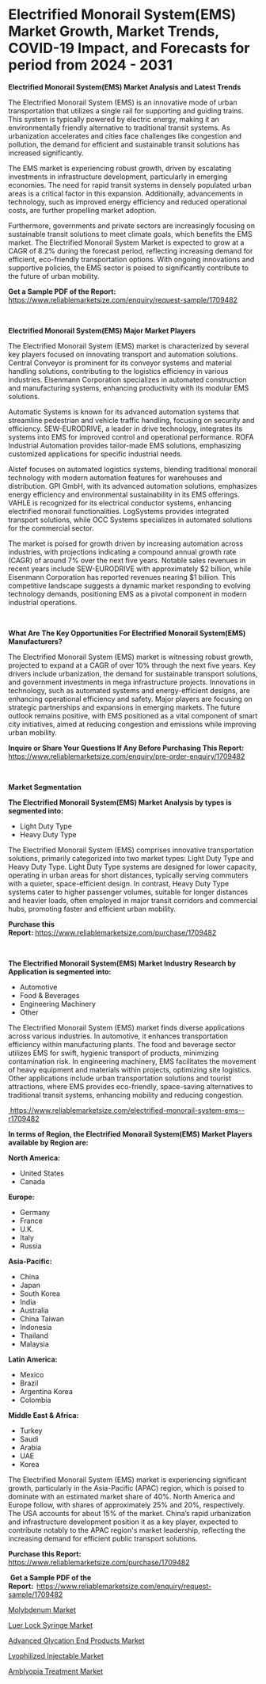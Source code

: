 <p><h1>Electrified Monorail System(EMS) Market Growth, Market Trends, COVID-19 Impact, and Forecasts for period from 2024 - 2031</h1></p><p><strong>Electrified Monorail System(EMS) Market Analysis and Latest Trends</strong></p>
<p><p>The Electrified Monorail System (EMS) is an innovative mode of urban transportation that utilizes a single rail for supporting and guiding trains. This system is typically powered by electric energy, making it an environmentally friendly alternative to traditional transit systems. As urbanization accelerates and cities face challenges like congestion and pollution, the demand for efficient and sustainable transit solutions has increased significantly.</p><p>The EMS market is experiencing robust growth, driven by escalating investments in infrastructure development, particularly in emerging economies. The need for rapid transit systems in densely populated urban areas is a critical factor in this expansion. Additionally, advancements in technology, such as improved energy efficiency and reduced operational costs, are further propelling market adoption. </p><p>Furthermore, governments and private sectors are increasingly focusing on sustainable transit solutions to meet climate goals, which benefits the EMS market. The Electrified Monorail System Market is expected to grow at a CAGR of 8.2% during the forecast period, reflecting increasing demand for efficient, eco-friendly transportation options. With ongoing innovations and supportive policies, the EMS sector is poised to significantly contribute to the future of urban mobility.</p></p>
<p><strong>Get a Sample PDF of the Report:&nbsp;</strong> <a href="https://www.reliablemarketsize.com/enquiry/request-sample/1709482?utm_campaign=1422&utm_medium=2&utm_source=Github&utm_content=ia&utm_term=21102024&utm_id=electrified-monorail-systemems">https://www.reliablemarketsize.com/enquiry/request-sample/1709482</a></p>
<p>&nbsp;</p>
<p><strong>Electrified Monorail System(EMS) Major Market Players</strong></p>
<p><p>The Electrified Monorail System (EMS) market is characterized by several key players focused on innovating transport and automation solutions. Central Conveyor is prominent for its conveyor systems and material handling solutions, contributing to the logistics efficiency in various industries. Eisenmann Corporation specializes in automated construction and manufacturing systems, enhancing productivity with its modular EMS solutions. </p><p>Automatic Systems is known for its advanced automation systems that streamline pedestrian and vehicle traffic handling, focusing on security and efficiency. SEW-EURODRIVE, a leader in drive technology, integrates its systems into EMS for improved control and operational performance. ROFA Industrial Automation provides tailor-made EMS solutions, emphasizing customized applications for specific industrial needs.</p><p>Alstef focuses on automated logistics systems, blending traditional monorail technology with modern automation features for warehouses and distribution. GPI GmbH, with its advanced automation solutions, emphasizes energy efficiency and environmental sustainability in its EMS offerings. VAHLE is recognized for its electrical conductor systems, enhancing electrified monorail functionalities. LogSystems provides integrated transport solutions, while OCC Systems specializes in automated solutions for the commercial sector.</p><p>The market is poised for growth driven by increasing automation across industries, with projections indicating a compound annual growth rate (CAGR) of around 7% over the next five years. Notable sales revenues in recent years include SEW-EURODRIVE with approximately $2 billion, while Eisenmann Corporation has reported revenues nearing $1 billion. This competitive landscape suggests a dynamic market responding to evolving technology demands, positioning EMS as a pivotal component in modern industrial operations.</p></p>
<p>&nbsp;</p>
<p><strong>What Are The Key Opportunities For Electrified Monorail System(EMS) Manufacturers?</strong></p>
<p><p>The Electrified Monorail System (EMS) market is witnessing robust growth, projected to expand at a CAGR of over 10% through the next five years. Key drivers include urbanization, the demand for sustainable transport solutions, and government investments in mega infrastructure projects. Innovations in technology, such as automated systems and energy-efficient designs, are enhancing operational efficiency and safety. Major players are focusing on strategic partnerships and expansions in emerging markets. The future outlook remains positive, with EMS positioned as a vital component of smart city initiatives, aimed at reducing congestion and emissions while improving urban mobility.</p></p>
<p><strong>Inquire or Share Your Questions If Any Before Purchasing This Report:</strong> <a href="https://www.reliablemarketsize.com/enquiry/pre-order-enquiry/1709482?utm_campaign=1422&utm_medium=2&utm_source=Github&utm_content=ia&utm_term=21102024&utm_id=electrified-monorail-systemems">https://www.reliablemarketsize.com/enquiry/pre-order-enquiry/1709482</a></p>
<p>&nbsp;</p>
<p><strong>Market Segmentation</strong></p>
<p><strong>The Electrified Monorail System(EMS) Market Analysis by types is segmented into:</strong></p>
<p><ul><li>Light Duty Type</li><li>Heavy Duty Type</li></ul></p>
<p><p>The Electrified Monorail System (EMS) comprises innovative transportation solutions, primarily categorized into two market types: Light Duty Type and Heavy Duty Type. Light Duty Type systems are designed for lower capacity, operating in urban areas for short distances, typically serving commuters with a quieter, space-efficient design. In contrast, Heavy Duty Type systems cater to higher passenger volumes, suitable for longer distances and heavier loads, often employed in major transit corridors and commercial hubs, promoting faster and efficient urban mobility.</p></p>
<p><strong>Purchase this Report:&nbsp;</strong><a href="https://www.reliablemarketsize.com/purchase/1709482?utm_campaign=1422&utm_medium=2&utm_source=Github&utm_content=ia&utm_term=21102024&utm_id=electrified-monorail-systemems">https://www.reliablemarketsize.com/purchase/1709482</a></p>
<p>&nbsp;</p>
<p><strong>The Electrified Monorail System(EMS) Market Industry Research by Application is segmented into:</strong></p>
<p><ul><li>Automotive</li><li>Food & Beverages</li><li>Engineering Machinery</li><li>Other</li></ul></p>
<p><p>The Electrified Monorail System (EMS) market finds diverse applications across various industries. In automotive, it enhances transportation efficiency within manufacturing plants. The food and beverage sector utilizes EMS for swift, hygienic transport of products, minimizing contamination risk. In engineering machinery, EMS facilitates the movement of heavy equipment and materials within projects, optimizing site logistics. Other applications include urban transportation solutions and tourist attractions, where EMS provides eco-friendly, space-saving alternatives to traditional transit systems, enhancing mobility and reducing congestion.</p></p>
<p><a href="https://www.reliablemarketsize.com/electrified-monorail-system-ems--r1709482?utm_campaign=1422&utm_medium=2&utm_source=Github&utm_content=ia&utm_term=21102024&utm_id=electrified-monorail-systemems">&nbsp;https://www.reliablemarketsize.com/electrified-monorail-system-ems--r1709482</a></p>
<p><strong>In terms of Region, the Electrified Monorail System(EMS) Market Players available by Region are:</strong></p>
<p>
    <p> <strong> North America: </strong>
        <ul>
            <li>United States</li>
            <li>Canada</li>
        </ul>
        </p> 
    <p> <strong> Europe: </strong>
        <ul>
            <li>Germany</li>
            <li>France</li>
            <li>U.K.</li>
            <li>Italy</li>
            <li>Russia</li>
        </ul>
        </p> 
    <p> <strong> Asia-Pacific: </strong>
        <ul>
            <li>China</li>
            <li>Japan</li>
            <li>South Korea</li>
            <li>India</li>
            <li>Australia</li>
            <li>China Taiwan</li>
            <li>Indonesia</li>
            <li>Thailand</li>
            <li>Malaysia</li>
        </ul>
        </p> 
    <p> <strong> Latin America: </strong>
        <ul>
            <li>Mexico</li>
            <li>Brazil</li>
            <li>Argentina Korea</li>
            <li>Colombia</li>
        </ul>
        </p> 
    <p> <strong> Middle East & Africa: </strong>
        <ul>
            <li>Turkey</li>
            <li>Saudi</li>
            <li>Arabia</li>
            <li>UAE</li>
            <li>Korea</li>
        </ul>
    </p>
    </p>
<p><p>The Electrified Monorail System (EMS) market is experiencing significant growth, particularly in the Asia-Pacific (APAC) region, which is poised to dominate with an estimated market share of 40%. North America and Europe follow, with shares of approximately 25% and 20%, respectively. The USA accounts for about 15% of the market. China’s rapid urbanization and infrastructure development position it as a key player, expected to contribute notably to the APAC region's market leadership, reflecting the increasing demand for efficient public transport solutions.</p></p>
<p><strong>Purchase this Report: </strong><a href="https://www.reliablemarketsize.com/purchase/1709482?utm_campaign=1422&utm_medium=2&utm_source=Github&utm_content=ia&utm_term=21102024&utm_id=electrified-monorail-systemems">https://www.reliablemarketsize.com/purchase/1709482</a></p>
<p>&nbsp;<strong>Get a Sample PDF of the Report:&nbsp;&nbsp;</strong><a href="https://www.reliablemarketsize.com/enquiry/request-sample/1709482?utm_campaign=1422&utm_medium=2&utm_source=Github&utm_content=ia&utm_term=21102024&utm_id=electrified-monorail-systemems">https://www.reliablemarketsize.com/enquiry/request-sample/1709482</a></p>
<p><strong></strong></p>
<p><p><a href="https://github.com/dringals/Market-Research-Report-List-6/blob/main/molybdenum-market.md?utm_campaign=1422&utm_medium=2&utm_source=Github&utm_content=ia&utm_term=21102024&utm_id=electrified-monorail-systemems">Molybdenum Market</a></p><p><a href="https://www.linkedin.com/pulse/luer-lock-syringe-market-trends-growth-outlook-2024-2031-mxvac?utm_campaign=1422&utm_medium=2&utm_source=Github&utm_content=ia&utm_term=21102024&utm_id=electrified-monorail-systemems">Luer Lock Syringe Market</a></p><p><a href="https://www.linkedin.com/pulse/advanced-glycation-end-products-market-ecosystem-competitive-enelf?utm_campaign=1422&utm_medium=2&utm_source=Github&utm_content=ia&utm_term=21102024&utm_id=electrified-monorail-systemems">Advanced Glycation End Products Market</a></p><p><a href="https://www.linkedin.com/pulse/strategic-roadmap-success-global-lyophilized-injectable-vit0f?utm_campaign=1422&utm_medium=2&utm_source=Github&utm_content=ia&utm_term=21102024&utm_id=electrified-monorail-systemems">Lyophilized Injectable Market</a></p><p><a href="https://www.linkedin.com/pulse/amblyopia-treatment-market-size-type-product-global-industry-n3bwf?utm_campaign=1422&utm_medium=2&utm_source=Github&utm_content=ia&utm_term=21102024&utm_id=electrified-monorail-systemems">Amblyopia Treatment Market</a></p></p>